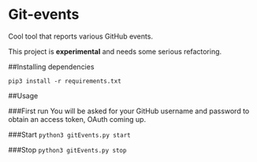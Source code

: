 Git-events
=============

Cool tool that reports various GitHub events.

This project is **experimental** and needs some serious refactoring.

##Installing dependencies

`pip3 install -r requirements.txt`

##Usage

###First run
You will be asked for your GitHub username and password to obtain an access token, OAuth coming up.

###Start
`python3 gitEvents.py start`

###Stop
`python3 gitEvents.py stop`
